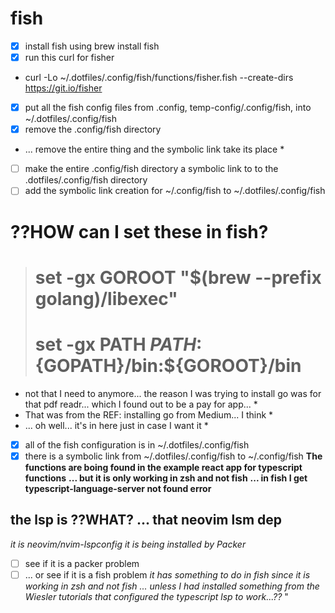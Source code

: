# fish

* [x] install fish using brew install fish
* [x] run this curl for fisher
* curl -Lo ~/.dotfiles/.config/fish/functions/fisher.fish --create-dirs https://git.io/fisher
* [x] put all the fish config files from .config, temp-config/.config/fish, into ~/.dotfiles/.config/fish
* [x] remove the .config/fish directory
* ... remove the entire thing and the symbolic link take its place *
* [ ] make the entire .config/fish directory a symbolic link to to the .dotfiles/.config/fish directory
* [ ] add the symbolic link creation for ~/.config/fish to ~/.dotfiles/.config/fish

# ??HOW can I set these in fish?

> # set -gx GOROOT "$(brew --prefix golang)/libexec"
> # set -gx PATH $PATH:${GOPATH}/bin:${GOROOT}/bin

* not that I need to anymore... the reason I was trying to install go was for that pdf readr... which I found out to be a pay for app... *
* That was from the REF: installing go from Medium... I think *
* ... oh well... it's in here just in case I want it *

* [x] all of the fish configuration is in ~/.dotfiles/.config/fish
* [x] there is a symbolic link from ~/.dotfiles/.config/fish to ~/.config/fish
**The functions are boing found in the example react app for typescript functions**
**... but it is only working in zsh and not fish**
**... in fish I get typescript-language-server not found error**
## the lsp is ??WHAT? ... that neovim lsm dep
*it is neovim/nvim-lspconfig*
*it is being installed by Packer*
* [ ] see if it is a packer problem
* [ ] ... or see if it is a fish problem
*it has something to do in fish since it is working in zsh and not fish*
*... unless I had installed something from the Wiesler tutorials that configured the typescript lsp to work...??*
"
